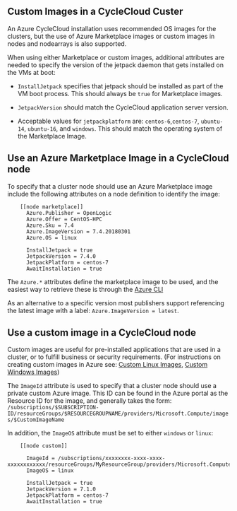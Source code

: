 ## Custom Images in a CycleCloud Custer
An Azure CycleCloud installation uses recommended OS images for the clusters, but the use of Azure Marketplace images or custom images in nodes and nodearrays is also supported.

When using either Marketplace or custom images, additional attributes are needed to specify the version of the jetpack daemon that gets installed on the VMs at boot:

* `InstallJetpack` specifies that jetpack should be installed as part of the VM boot process. This should always be `true` for Marketplace images.

* `JetpackVersion` should match the CycleCloud application server version.

* Acceptable values for `jetpackplatform` are: `centos-6`,`centos-7`, `ubuntu-14`, `ubuntu-16`, and `windows`. This should match the operating system of the Marketplace Image. 

## Use an Azure Marketplace Image in a CycleCloud node
To specify that a cluster node should use an Azure Marketplace image include the following attributes on a node definition to identify the image:

```
    [[node marketplace]]
      Azure.Publisher = OpenLogic
      Azure.Offer = CentOS-HPC
      Azure.Sku = 7.4
      Azure.ImageVersion = 7.4.20180301
      Azure.OS = linux

      InstallJetpack = true
      JetpackVersion = 7.4.0
      JetpackPlatform = centos-7
      AwaitInstallation = true
```

The `Azure.*` attributes define the marketplace image to be used, and the easiest way to retrieve these is through the [Azure CLI](https://docs.microsoft.com/en-us/cli/azure/vm/image?view=azure-cli-latest#az-vm-image-list)

As an alternative to a specific version most publishers support referencing the latest image with a label: `Azure.ImageVersion = latest`.

## Use a custom image in a CycleCloud node

Custom images are useful for pre-installed applications that are used in a cluster, or to fulfill business or security requirements. (For instructions on creating custom images in Azure see: [Custom Linux Images](https://docs.microsoft.com/en-us/azure/virtual-machines/linux/tutorial-custom-images), [Custom Windows Images](https://docs.microsoft.com/en-us/azure/virtual-machines/windows/tutorial-custom-images))

The `ImageId` attribute is used to specify that a cluster node should use a private custom Azure image. This ID can be found in the Azure portal as the Resource ID for the image, and generally takes the form: `/subscriptions/$SUBSCRIPTION-ID/resourceGroups/$RESOURCEGROUPNAME/providers/Microsoft.Compute/images/$CustomImageName`

In addition, the `ImageOS` attribute must be set to either `windows` or `linux`:

```
    [[node custom]]

      ImageId = /subscriptions/xxxxxxxx-xxxx-xxxx-xxxxxxxxxxxx/resourceGroups/MyResourceGroup/providers/Microsoft.Compute/images/MyCustomImage
      ImageOS = linux

      InstallJetpack = true
      JetpackVersion = 7.1.0
      JetpackPlatform = centos-7
      AwaitInstallation = true
```
